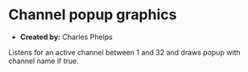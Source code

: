 # Channel popup graphics

- **Created by:** Charles Phelps

Listens for an active channel between 1 and 32 and draws popup with channel name if true.
